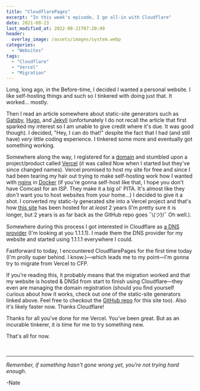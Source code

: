 ```yaml
---
title: "CloudflarePages"
excerpt: "In this week's episode, I go all-in with Cloudflare"
date: 2021-09-23
last_modified_at: 2022-08-21T07:20:49
header:
  overlay_image: /assets/images/system.webp
categories:
  - "Websites"
tags:
  - "Cloudflare"
  - "Vercel"
  - "Migration"
---
```



Long, long ago, in the Before-time, I decided I wanted a personal website. I like self-hosting things and such so I tinkered with doing just that. It worked... mostly.

Then I read an article somewhere about static-site generators such as [Gatsby](https://www.gatsbyjs.com/), [Hugo](https://gohugo.io/), and [Jekyll](https://jekyllrb.com/) (unfortunately I do not recall the article that first sparked my interest so I am unable to give credit where it's due. It was good though). I decided, "Hey, I can do that!" despite the fact that I had (and still have) _very_ little coding experience. I tinkered some more and eventually got something working.

Somewhere along the way, I registered for a [domain](natefugal.tech/about) and stumbled upon a project/product called [Vercel](https://vercel.com/) (it was called Now when I started but they've since changed names). Vercel promised to host my site for free and since I had been tearing my hair out trying to make self-hosting work how I wanted with [nginx](https://nginx.org/en/) in [Docker](https://www.docker.com/) (if you're gonna self-host like that, I hope you don't have Comcast for an ISP. They make it a big ol' PITA. It's almost like they _don't_ want you to host websites from your home...) I decided to give it a shot. I converted my static-ly generated site into a Vercel project and that's how [this site](https://natefugal.tech/) has been hosted for at _least_ 2 years (I'm pretty sure it is longer, but 2 years is as far back as the GitHub repo goes ¯\\_(ツ)_/¯ Oh well.).

Somewhere during this process I got interested in Cloudflare as [a DNS provider](https://blog.cloudflare.com/announcing-1111/) (I'm looking at you 1.1.1.1). I made them the DNS provider for my website and started using 1.1.1.1 everywhere I could.

Fastforward to today, I encountered CloudflarePages for the first time today (I'm prolly super behind. I know.)―which leads me to my point―I'm gonna try to migrate from Vercel to CFP.

If you're reading this, it probably means that the migration worked and that my website is hosted & DNSd from start to finish using Cloudflare―they even are managing the domain registration (should you find yourself curious about how it works, check out one of the static-site generators linked above. Feel free to checkout the [GitHub repo](https://github.com/nfugal/stunning-octo-pancake) for this site too). Also it's likely faster now. Thanks Cloudflare!

Thanks for all you've done for me Vercel. You've been great. But as an incurable tinkerer, it is time for me to try something new.

That's all for now.


<br />

___

_Remember, if something hasn't gone wrong yet, you're not trying hard enough._

-Nate

